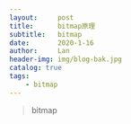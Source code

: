 ```yaml
---
layout:     post
title:      bitmap原理
subtitle:   bitmap
date:       2020-1-16
author:     Lan
header-img: img/blog-bak.jpg
catalog: true
tags:
    - bitmap
---
```


>bitmap
